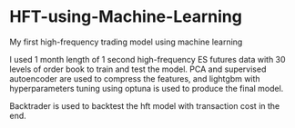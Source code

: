 # HFT-using-Machine-Learning
My first high-frequency trading model using machine learning

I used 1 month length of 1 second high-frequency ES futures data with 30 levels of order book to train and test the model. PCA and supervised autoencoder are used to compress the features, and lightgbm with hyperparameters tuning using optuna is used to produce the final model. 

Backtrader is used to backtest the hft model with transaction cost in the end. 
